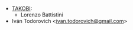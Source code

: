 - [TAKOBI](https://takobi.online):
  - Lorenzo Battistini
- Iván Todorovich \<<ivan.todorovich@gmail.com>\>
